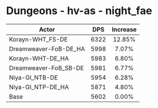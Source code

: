# Dungeons - hv-as - night_fae
| Actor | DPS | Increase |
|---|:---:|:---:|
|Korayn-WHT_FS-DE|6322|12.85%|
|Dreamweaver-FoB-DE_HA|5998|7.07%|
|Korayn-WHT-DE_HA|5983|6.80%|
|Dreamweaver-FoB_SB-DE|5981|6.77%|
|Niya-GI_NTB-DE|5954|6.28%|
|Niya-GI_NTP-DE_HA|5871|4.80%|
|Base|5602|0.00%|
